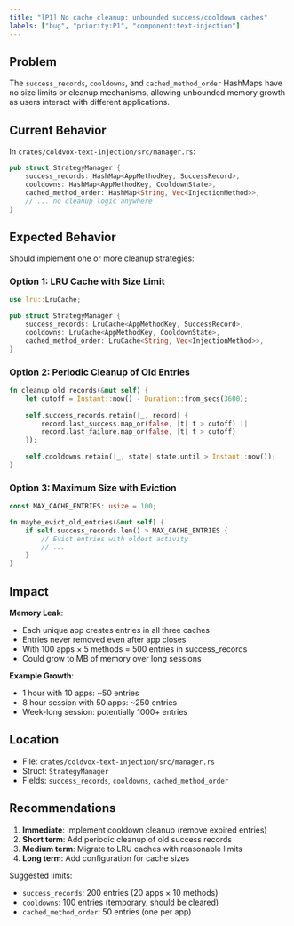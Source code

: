 ```yaml
---
title: "[P1] No cache cleanup: unbounded success/cooldown caches"
labels: ["bug", "priority:P1", "component:text-injection"]
---
```


## Problem

The `success_records`, `cooldowns`, and `cached_method_order` HashMaps have no size limits or cleanup mechanisms, allowing unbounded memory growth as users interact with different applications.

## Current Behavior

In `crates/coldvox-text-injection/src/manager.rs`:

```rust
pub struct StrategyManager {
    success_records: HashMap<AppMethodKey, SuccessRecord>,
    cooldowns: HashMap<AppMethodKey, CooldownState>,
    cached_method_order: HashMap<String, Vec<InjectionMethod>>,
    // ... no cleanup logic anywhere
}
```

## Expected Behavior

Should implement one or more cleanup strategies:

### Option 1: LRU Cache with Size Limit
```rust
use lru::LruCache;

pub struct StrategyManager {
    success_records: LruCache<AppMethodKey, SuccessRecord>,
    cooldowns: LruCache<AppMethodKey, CooldownState>,
    cached_method_order: LruCache<String, Vec<InjectionMethod>>,
}
```

### Option 2: Periodic Cleanup of Old Entries
```rust
fn cleanup_old_records(&mut self) {
    let cutoff = Instant::now() - Duration::from_secs(3600);
    
    self.success_records.retain(|_, record| {
        record.last_success.map_or(false, |t| t > cutoff) ||
        record.last_failure.map_or(false, |t| t > cutoff)
    });
    
    self.cooldowns.retain(|_, state| state.until > Instant::now());
}
```

### Option 3: Maximum Size with Eviction
```rust
const MAX_CACHE_ENTRIES: usize = 100;

fn maybe_evict_old_entries(&mut self) {
    if self.success_records.len() > MAX_CACHE_ENTRIES {
        // Evict entries with oldest activity
        // ...
    }
}
```

## Impact

**Memory Leak**:
- Each unique app creates entries in all three caches
- Entries never removed even after app closes
- With 100 apps × 5 methods = 500 entries in success_records
- Could grow to MB of memory over long sessions

**Example Growth**:
- 1 hour with 10 apps: ~50 entries
- 8 hour session with 50 apps: ~250 entries
- Week-long session: potentially 1000+ entries

## Location

- File: `crates/coldvox-text-injection/src/manager.rs`
- Struct: `StrategyManager`
- Fields: `success_records`, `cooldowns`, `cached_method_order`

## Recommendations

1. **Immediate**: Implement cooldown cleanup (remove expired entries)
2. **Short term**: Add periodic cleanup of old success records
3. **Medium term**: Migrate to LRU caches with reasonable limits
4. **Long term**: Add configuration for cache sizes

Suggested limits:
- `success_records`: 200 entries (20 apps × 10 methods)
- `cooldowns`: 100 entries (temporary, should be cleared)
- `cached_method_order`: 50 entries (one per app)
